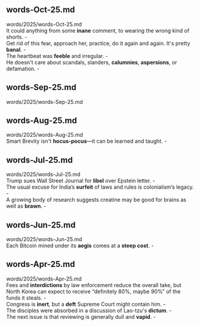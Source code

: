 ## words-Oct-25.md ##  
words/2025/words-Oct-25.md  
It could anything from some **inane** comment, to wearing the wrong kind of shorts. -  
Get rid of this fear, approach her, practice, do it again and again. It's pretty **banal**. -  
The heartbeat was **feeble** and irregular. -  
He doesn't care about scandals, slanders, **calumnies**, **aspersions**, or defamation. -  

## words-Sep-25.md ##  
words/2025/words-Sep-25.md  

## words-Aug-25.md ##  
words/2025/words-Aug-25.md  
Smart Brevity isn't **hocus-pocus**—it can be learned and taught. -  

## words-Jul-25.md ##  
words/2025/words-Jul-25.md  
Trump sues Wall Street Journal for **libel** over Epstein letter. -  
The usual excuse for India’s **surfeit** of laws and rules is colonialism’s legacy. -  
A growing body of research suggests creatine may be good for brains as well as **brawn**. -  

## words-Jun-25.md ##  
words/2025/words-Jun-25.md  
Each Bitcoin mined under its **aegis** comes at a **steep cost**. -  

## words-Apr-25.md ##  
words/2025/words-Apr-25.md  
Fees and **interdictions** by law enforcement reduce the overall take, but North Korea can expect to receive “definitely 80%, maybe 90%” of the funds it steals. -  
Congress is **inert**, but a **deft** Supreme Court might contain him. -  
The disciples were absorbed in a discussion of Lao-tzu's **dictum**. -  
The next issue is that reviewing is generally dull and **vapid**. -  
